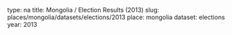 type: na
title: Mongolia / Election Results (2013)
slug: places/mongolia/datasets/elections/2013
place: mongolia
dataset: elections
year: 2013
